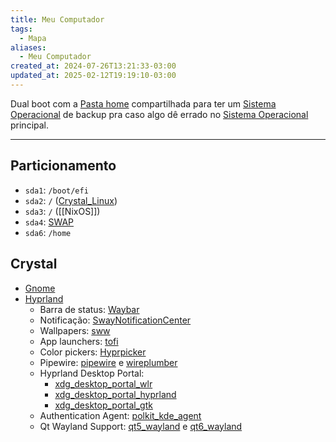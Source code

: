 ```yaml
---
title: Meu Computador
tags:
  - Mapa
aliases:
  - Meu Computador
created_at: 2024-07-26T13:21:33-03:00
updated_at: 2025-02-12T19:19:10-03:00
---
```


Dual boot com a [Pasta home](../notas/2024/07/14/atomo/Pasta_home.md) compartilhada para ter um [Sistema Operacional](../notas/2024/08/04/atomo/Sistema_Operacional.md) de backup pra caso algo dê errado no [Sistema Operacional](../notas/2024/08/04/atomo/Sistema_Operacional.md) principal.

---

## Particionamento
- `sda1`: `/boot/efi`
- `sda2`: `/` ([Crystal_Linux](../notas/2024/08/10/entrada/Crystal_Linux.md))
- `sda3`: `/` ([[NixOS]])
- `sda4`: [SWAP](content/atomos/2024/07/14/SWAP.md)
-  `sda6`: `/home` 

## Crystal
- [Gnome](content/entrada/2024/08/10/Gnome.md)
- [Hyprland](content/entrada/2024/08/10/Hyprland.md)
	- Barra de status: [Waybar](content/entrada/2024/08/11/Waybar.md)
	- Notificação: [SwayNotificationCenter](content/entrada/2024/08/10/SwayNotificationCenter.md)
	- Wallpapers: [sww](content/entrada/2024/08/12/sww.md)
	- App launchers: [tofi](content/entrada/2024/08/11/tofi.md)
	- Color pickers: [Hyprpicker](content/entrada/2024/08/11/Hyprpicker.md)
	- Pipewire: [pipewire](content/entrada/2024/08/11/pipewire.md) e [wireplumber](content/entrada/2024/08/11/wireplumber.md)
	- Hyprland Desktop Portal: 
		- [xdg_desktop_portal_wlr](content/entrada/2024/08/11/xdg_desktop_portal_wlr.md)
		- [xdg_desktop_portal_hyprland](content/entrada/2024/08/11/xdg_desktop_portal_hyprland.md)
		- [xdg_desktop_portal_gtk](content/entrada/2024/08/11/xdg_desktop_portal_gtk.md)
	- Authentication Agent: [polkit_kde_agent](content/entrada/2024/08/11/polkit_kde_agent.md)
	- Qt Wayland Support: [qt5_wayland](content/entrada/2024/08/11/qt5_wayland.md) e [qt6_wayland](content/entrada/2024/08/11/qt6_wayland.md)